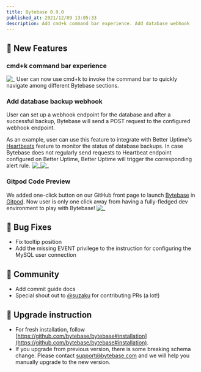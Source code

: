 ```yaml
---
title: Bytebase 0.9.0
published_at: 2021/12/09 13:05:33
description: Add cmd+k command bar experience. Add database webhook
---
```


## 🚀 New Features

### cmd+k command bar experience

![_](/changelog/0.9.0/kbar.webp)
User can now use cmd+k to invoke the command bar to quickly navigate among different Bytebase sections.

### Add database backup webhook

User can set up a webhook endpoint for the database and after a successful backup, Bytebase will send a POST request to the configured webhook endpoint.

As an example, user can use this feature to integrate with Better Uptime's [Heartbeats](https://docs.betteruptime.com/features/heartbeats) feature to monitor the status of database backups. In case Bytebase does not regularly send requests to Heartbeat endpoint configured on Better Uptime, Better Uptime will trigger the corresponding alert rule.
![_](//changelog/0.9.0/backup-webhook.webp)![_](/changelog/0.9.0/backup-webhook-better-uptime.webp)

### Gitpod Code Preview

We added one-click button on our GitHub front page to launch [Bytebase](https://github.com/bytebase/bytebase) in [Gitpod](https://www.gitpod.io/). Now user is only one click away from having a fully-fledged dev environment to play with Bytebase!
![_](/changelog/0.9.0/gitpod.webp)

## 🐞 Bug Fixes

- Fix tooltip position
- Add the missing EVENT privilege to the instruction for configuring the MySQL user connection

## 🎠 Community

- Add commit guide docs
- Special shout out to [@suzaku](https://github.com/suzaku) for contributing PRs (a lot!)

## 📕 Upgrade instruction

- For fresh installation, follow [https://github.com/bytebase/bytebase#installation](https://github.com/bytebase/bytebase#installation).
- If you upgrade from previous version, there is some breaking schema change. Please contact [support@bytebase.com](mailto:support@bytebase.com) and we will help you manually upgrade to the new version.
